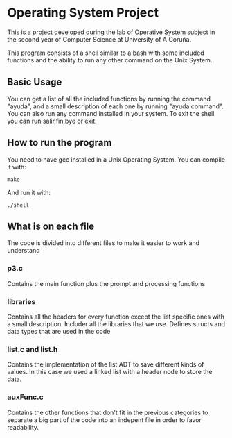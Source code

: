 # Operating System Project

This is a project developed during the lab of Operative System subject in the second year of Computer Science at University of A Coruña.

This program consists of a shell similar to a bash with some included functions and the ability to run any other command on the Unix System.

## Basic Usage

You can get a list of all the included functions by running the command "ayuda", and a small description of each one by running "ayuda command". You can also run any command installed in your system. To exit the shell you can run salir,fin,bye or exit.

## How to run the program 

You need to have gcc installed in a Unix Operating System. You can compile it with:

```
make
```

And run it with:

```
./shell
```
## What is on each file 

The code is divided into different files to make it easier to work and understand 

### p3.c

Contains the main function plus the prompt and processing functions

### libraries

Contains all the headers for every function except the list specific ones with a small description. Includer all the libraries that we use. Defines structs and data types that are used in the code

### list.c and list.h

Contains the implementation of the list ADT to save different kinds of values. In this case we used a linked list with a header node to store the data.

### auxFunc.c

Contains the other functions that don't fit in the previous categories to separate a big part of the code into an indepent file in order to favor readability.





